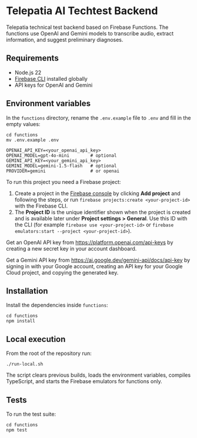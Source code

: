 # Telepatia AI Techtest Backend

Telepatia technical test backend based on Firebase Functions. The functions use OpenAI and Gemini models to transcribe audio, extract information, and suggest preliminary diagnoses.

## Requirements
- Node.js 22
- [Firebase CLI](https://firebase.google.com/docs/cli) installed globally
- API keys for OpenAI and Gemini

## Environment variables
In the `functions` directory, rename the `.env.example` file to `.env` and fill in the empty values:

```
cd functions
mv .env.example .env
```

```
OPENAI_API_KEY=<your_openai_api_key>
OPENAI_MODEL=gpt-4o-mini        # optional
GEMINI_API_KEY=<your_gemini_api_key>
GEMINI_MODEL=gemini-1.5-flash   # optional
PROVIDER=gemini                 # or openai
```

To run this project you need a Firebase project:

1. Create a project in the [Firebase console](https://console.firebase.google.com) by clicking **Add project** and following the steps, or run `firebase projects:create <your-project-id>` with the Firebase CLI.
2. The **Project ID** is the unique identifier shown when the project is created and is available later under **Project settings > General**. Use this ID with the CLI (for example `firebase use <your-project-id>` or `firebase emulators:start --project <your-project-id>`).

Get an OpenAI API key from <https://platform.openai.com/api-keys> by creating a new secret key in your account dashboard.

Get a Gemini API key from <https://ai.google.dev/gemini-api/docs/api-key> by signing in with your Google account, creating an API key for your Google Cloud project, and copying the generated key.

## Installation
Install the dependencies inside `functions`:

```
cd functions
npm install
```

## Local execution
From the root of the repository run:

```
./run-local.sh
```

The script clears previous builds, loads the environment variables, compiles TypeScript, and starts the Firebase emulators for functions only.

## Tests
To run the test suite:

```
cd functions
npm test
```
